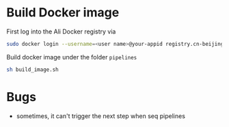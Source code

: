 # Build Docker image

First log into the Ali Docker registry via
```bash
sudo docker login --username=<user name>@your-appid registry.cn-beijing.aliyuncs.com
```

Build docker image under the folder `pipelines`
```bash
sh build_image.sh
```

# Bugs
- sometimes, it can't trigger the next step when seq pipelines